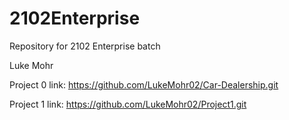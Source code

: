 # 2102Enterprise
Repository for 2102 Enterprise batch

Luke Mohr

Project 0 link:
https://github.com/LukeMohr02/Car-Dealership.git

Project 1 link:
https://github.com/LukeMohr02/Project1.git
